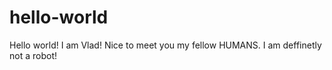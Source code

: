 # hello-world
Hello world!
I am Vlad!
Nice to meet you my fellow HUMANS.
I am deffinetly not a robot!
